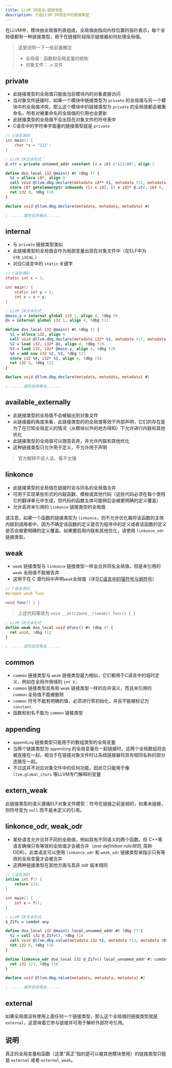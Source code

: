 ```yaml
---
title: LLVM IR语法—链接类型
description: 介绍LLVM IR语法中的链接类型
---
```


在LLVM中，模块由全局值列表组成，全局值由指向内存位置的指针表示，每个全局值都有一种链接类型，用于在链接阶段指示链接器如何处理全局值。

> 这里说明一下一些前置概念
> - 全局值：函数和全局变量的统称
> - 对象文件：`.o` 文件

## private
- 此链接类型的全局值只能由当前模块内的对象直接访问
- 当对象文件链接时，如果一个模块中链接类型为 `private` 的全局值与另一个模块中的全局值冲突，那么这个模块中的链接类型为 `private` 的全局值都会被重命名，所有对被重命名的全局值的引用也会更新
- 此链接类型的全局值不会出现在对象文件的符号表中
- C语言中的字符串字面量的链接类型就是 `private`

```c
// C语言源码
int main() {
    char *s = "111";
}
```
```llvm
; LLVM IR文本形式
@.str = private unnamed_addr constant [4 x i8] c"111\00", align 1

define dso_local i32 @main() #0 !dbg !7 {
  %1 = alloca i8*, align 8
  call void @llvm.dbg.declare(metadata i8** %1, metadata !12, metadata !DIExpression()), !dbg !15
  store i8* getelementptr inbounds ([4 x i8], [4 x i8]* @.str, i64 0, i64 0), i8** %1, align 8, !dbg !15
  ret i32 0, !dbg !16
}

declare void @llvm.dbg.declare(metadata, metadata, metadata) #1

; ......属性信息略去......
```

## internal
- 与 `private` 链接类型类似
- 此链接类型的全局值会作为局部变量出现在对象文件中（在ELF中为 `STB_LOCAL` ）
- 对应C语言中的 `static` 关键字

```c
// C语言源码
static int x = 1;

int main() {
    static int y = 1;
    int z = x + y;
}
```

```llvm
; LLVM IR文本形式
@main.y = internal global i32 1, align 4, !dbg !0
@x = internal global i32 1, align 4, !dbg !11

define dso_local i32 @main() #0 !dbg !2 {
  %1 = alloca i32, align 4
  call void @llvm.dbg.declare(metadata i32* %1, metadata !17, metadata !DIExpression()), !dbg !18
  %2 = load i32, i32* @x, align 4, !dbg !19
  %3 = load i32, i32* @main.y, align 4, !dbg !20
  %4 = add nsw i32 %2, %3, !dbg !21
  store i32 %4, i32* %1, align 4, !dbg !18
  ret i32 0, !dbg !22
}

declare void @llvm.dbg.declare(metadata, metadata, metadata) #1

; ......属性信息略去......
```

## available_externally

- 此链接类型的全局值不会被输出到对象文件
- 从链接器的角度来看，此链接类型的的全局值等效于外部声明，它们的存在是为了在已知全局定义的情况（从模块以外的地方得知）下允许进行内联和其他优化
- 此链接类型的全局值可以随意丢弃，并允许内联和其他优化
- 这种链接类型只允许用于定义，不允许用于声明

> 官方解释不说人话，看不太懂

## linkonce

- 此链接类型的全局值在链接时会与同名的全局值合并
- 可用于实现某些形式的内联函数、模板或其他代码（这些代码必须在每个使用它的翻译单元中生成，但代码的函数主体可能稍后会被更明确的定义覆盖）
- 允许丢弃未引用的 `linkonce` 链接类型的全局值

请注意，如果一个函数的链接类型为 `linkonce`，则不允许优化器将该函数的主体内联到调用者中，因为不确定该函数的定义是否为程序中的定义或者该函数的定义是否会被更明确的定义覆盖。如果要启用内联和其他优化，请使用 `linkonce_odr` 链接类型。
​
## weak

- `weak` 链接类型与 `linkonce` 链接类型一样会合并同名全局值，但是未引用的 `weak` 全局值不能被丢弃
- 这用于在 C 源代码中声明`weak`全局值（详见[C语言中的强符号与弱符号](https://blog.csdn.net/astrotycoon/article/details/8008629)）

```c
// C语言源码
#pragma weak func

void func() { }
```

> 上述代码等效为 `void __attribute__((weak)) func() { }`

```llvm
; LLVM IR文本形式
define weak dso_local void @func() #0 !dbg !7 {
  ret void, !dbg !11
}

; ......属性信息略去......
```

## common

- `common` 链接类型与 `weak` 链接类型最为相似，它们都用于C语言中的临时定义，例如在全局作用域的 `int X;` 
- `common` 链接类型具有和 `weak` 链接类型一样的合并语义，而且未引用的 `common` 全局值不能被删除
- `common` 符号不能有明确的值，必须进行零初始化，并且不能被标记为 `constant`
- 函数和别名不能为 `common` 链接类型

## appending

- `appending` 链接类型只能用于的数组类型的全局变量
-  当两个链接类型为 `appending` 的全局变量在一起链接时，这两个全局数组将会被连接在一起，相当于在链接对象文件时让系统链接器将具有相同名称的部分连接在一起。
- 不过这并不对应对象文件中的任何功能，因此它只能用于像 `llvm.global_ctors` 等LLVM专门解释的变量

## extern_weak
此链接类型的语义遵循ELF对象文件模型：符号在链接之前是弱的，如果未链接，则符号变为 `null` 而不是未定义的引用。

## linkonce_odr, weak_odr

- 某些语言允许合并不同的全局值，例如具有不同语义的两个函数。但 C++等语言确保只有等效的全局值才会被合并（*one definition rule规则*, 简称ODR）。此类语言可以使用 `linkonce_odr` 和 `weak_odr` 链接类型来指示只有等效的全局变量才会被合并
- 这两种链接类型在其他方面与其非 odr 版本相同

```c
// C语言源码
inline int f() {
    return 123;
}

int main() {
    int x = f();
}
```

```llvm
; LLVM IR文本形式
$_Z1fv = comdat any

define dso_local i32 @main() local_unnamed_addr #0 !dbg !7 {
  %1 = call i32 @_Z1fv(), !dbg !14
  call void @llvm.dbg.value(metadata i32 %1, metadata !13, metadata !DIExpression()), !dbg !15
  ret i32 0, !dbg !16
}

define linkonce_odr dso_local i32 @_Z1fv() local_unnamed_addr #1 comdat !dbg !17 {
  ret i32 123, !dbg !18
}

declare void @llvm.dbg.value(metadata, metadata, metadata) #2

; ......属性信息略去......
```
## external
如果全局值没有使用上面任何一个链接类型，那么这个全局值的链接类型就是 `external`，这意味着它参与链接并可用于解析外部符号引用。


## 说明
真正的全局变量和函数（这里“真正”指的是可以被其他模块使用）的链接类型只能是 `external` 或者 `external_weak`。
